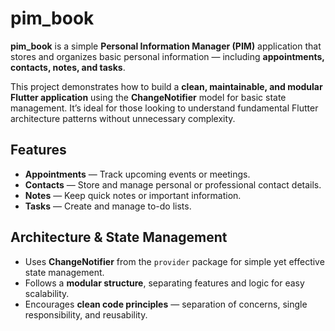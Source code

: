 # pim_book

**pim_book** is a simple **Personal Information Manager (PIM)** application that stores and organizes basic personal information — including **appointments, contacts, notes, and tasks**.

This project demonstrates how to build a **clean, maintainable, and modular Flutter application** using the **ChangeNotifier** model for basic state management. It’s ideal for those looking to understand fundamental Flutter architecture patterns without unnecessary complexity.

## Features
- **Appointments** — Track upcoming events or meetings.
- **Contacts** — Store and manage personal or professional contact details.
- **Notes** — Keep quick notes or important information.
- **Tasks** — Create and manage to-do lists.

## Architecture & State Management
- Uses **ChangeNotifier** from the `provider` package for simple yet effective state management.
- Follows a **modular structure**, separating features and logic for easy scalability.
- Encourages **clean code principles** — separation of concerns, single responsibility, and reusability.
